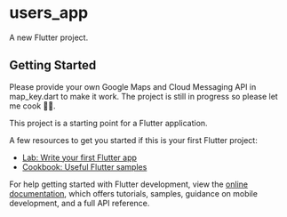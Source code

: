 # users_app

A new Flutter project.

## Getting Started
Please provide your own Google Maps and Cloud Messaging API in map_key.dart to make it work.
The project is still in progress so please let me cook 🙏😌.

This project is a starting point for a Flutter application.

A few resources to get you started if this is your first Flutter project:

- [Lab: Write your first Flutter app](https://docs.flutter.dev/get-started/codelab)
- [Cookbook: Useful Flutter samples](https://docs.flutter.dev/cookbook)

For help getting started with Flutter development, view the
[online documentation](https://docs.flutter.dev/), which offers tutorials,
samples, guidance on mobile development, and a full API reference.

